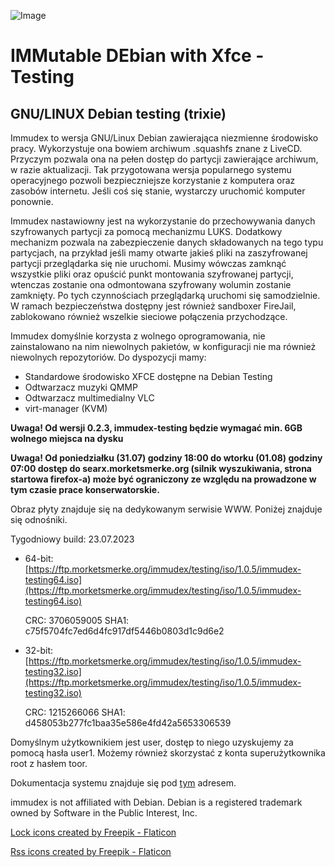 ![Image](https://i.ibb.co/NxtyJ3T/immudex2.png)

# IMMutable DEbian with Xfce - Testing

## GNU/LINUX Debian testing (trixie)

Immudex to wersja GNU/Linux Debian zawierająca niezmienne środowisko pracy. Wykorzystuje
ona bowiem archiwum .squashfs znane z LiveCD. Przyczym pozwala ona na pełen
dostęp do partycji zawierające archiwum, w razie aktualizacji. Tak przygotowana
wersja popularnego systemu operacyjnego pozwoli bezpieczniejsze korzystanie
z komputera oraz zasobów internetu. Jeśli coś się stanie, wystarczy uruchomić
komputer ponownie.

Immudex nastawiowny jest na wykorzystanie do przechowywania danych szyfrowanych
partycji za pomocą mechanizmu LUKS. Dodatkowy mechanizm pozwala na 
zabezpieczenie danych składowanych na tego typu partycjach, na przykład jeśli
mamy otwarte jakieś pliki na zaszyfrowanej partycji przeglądarka się nie
uruchomi. Musimy wówczas zamknąć wszystkie pliki oraz opuścić punkt montowania
szyfrowanej partycji, wtenczas zostanie ona odmontowana szyfrowany wolumin
zostanie zamknięty. Po tych czynnościach przeglądarką uruchomi się
samodzielnie. W ramach bezpieczeństwa dostępny jest również sandboxer FireJail,
zablokowano również wszelkie sieciowe połączenia przychodzące.

Immudex domyślnie korzysta z wolnego oprogramowania, nie zainstalowano na nim
niewolnych pakietów, w konfiguracji nie ma również niewolnych repozytoriów.
Do dyspozycji mamy:
  * Standardowe środowisko XFCE dostępne na Debian Testing
  * Odtwarzacz muzyki QMMP
  * Odtwarzacz multimedialny VLC
  * virt-manager (KVM)

**Uwaga! Od wersji 0.2.3, immudex-testing będzie wymagać min. 6GB wolnego
miejsca na dysku**

**Uwaga! Od poniedziałku (31.07) godziny 18:00 do wtorku (01.08) godziny 07:00 dostęp do 
searx.morketsmerke.org (silnik wyszukiwania, strona startowa firefox-a) może 
być ograniczony ze względu na prowadzone w tym czasie prace konserwatorskie.**

Obraz płyty znajduje się na dedykowanym serwisie WWW. Poniżej znajduje się 
odnośniki.

Tygodniowy build: 23.07.2023 
  
  * 64-bit: [https://ftp.morketsmerke.org/immudex/testing/iso/1.0.5/immudex-testing64.iso](https://ftp.morketsmerke.org/immudex/testing/iso/1.0.5/immudex-testing64.iso)

    CRC: 3706059005 SHA1: c75f5704fc7ed6d4fc917df5446b0803d1c9d6e2
  * 32-bit: [https://ftp.morketsmerke.org/immudex/testing/iso/1.0.5/immudex-testing32.iso](https://ftp.morketsmerke.org/immudex/testing/iso/1.0.5/immudex-testing32.iso)

    CRC: 1215266066 SHA1: d458053b277fc1baa35e586e4fd42a5653306539

Domyślnym użytkownikiem jest user, dostęp to niego uzyskujemy za pomocą hasła
user1. Możemy również skorzystać z konta superużytkownika root z hasłem toor.

Dokumentacja systemu znajduje się pod [tym](https://morketsmerke.github.io/articles/immudex/index.html) adresem.

immudex is not affiliated with Debian. Debian is a registered trademark owned 
by Software in the Public Interest, Inc.

[Lock icons created by Freepik - Flaticon](https://www.flaticon.com/free-icons/lock)

[Rss icons created by Freepik - Flaticon](https://www.flaticon.com/free-icons/rss)
 
